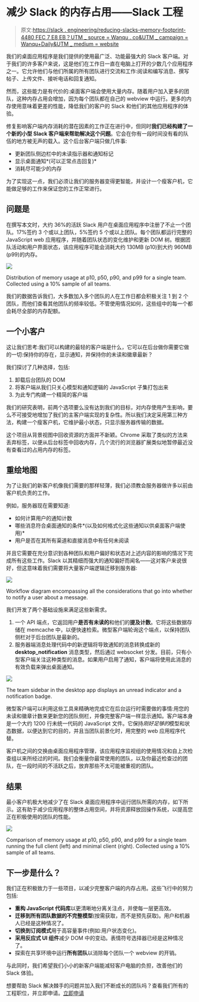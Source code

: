 # 减少 Slack 的内存占用——Slack 工程

> 原文:[https://slack . engineering/reducing-slacks-memory-footprint-4480 FEC 7 E8 EB？UTM _ source = Wanqu . co&UTM _ campaign = Wanqu+Daily&UTM _ medium = website](https://slack.engineering/reducing-slacks-memory-footprint-4480fec7e8eb?utm_source=wanqu.co&utm_campaign=Wanqu+Daily&utm_medium=website)

我们的桌面应用程序是我们提供的使用最广泛、功能最强大的 Slack 客户端。对于我们的许多客户来说，这是他们在工作日一直在电脑上打开的少数几个应用程序之一。它允许他们与他们所属的所有团队进行交流和工作:阅读和编写消息、撰写帖子、上传文件、接听电话和回复通知。

然而，这些能力是有代价的:桌面客户端会使用大量内存。随着用户加入更多的团队，这种内存占用会增加，因为每个团队都在自己的 webview 中运行。更多的内存使用意味着更差的性能，降低我们的客户的 Slack 和他们的其他应用程序的体验。

修复影响客户端内存消耗的潜在因素的工作正在进行中，但同时**我们已经构建了一个新的小型 Slack 客户端来帮助解决这个问题**。它会在你有一段时间没有看的队伍的地方被无声的载入。这个后台客户端只做几件事:

*   更新团队侧边栏中的未读指示器和通知标记
*   显示桌面通知*(可以正常点击回复)*
*   消耗尽可能少的内存

为了实现这一点，我们必须让我们的服务器变得更智能，并设计一个瘦客户机，它能做足够的工作来保证您的工作正常进行。

## 问题是

在撰写本文时，大约 36%的活跃 Slack 用户在桌面应用程序中注册了不止一个团队。17%签约 3 个或以上团队，5%签约 5 个或以上团队。每个团队都运行完整的 JavaScript web 应用程序，并随着团队状态的变化维护和更新 DOM 树。根据团队活动和用户界面状态，该应用程序可能会消耗大约 130MB (p10)到大约 960MB (p99)的内存。

![](../Images/d76e0605ac673059b836824cc0046cdc.png)

Distribution of memory usage at p10, p50, p90, and p99 for a single team. Collected using a 10% sample of all teams.



我们的数据告诉我们，大多数加入多个团队的人在工作日都会积极关注 1 到 2 个团队，而他们查看其他团队的频率较低。不管使用情况如何，这些组中的每一个都会耗尽全部的内存配额。

## **一个小客户**

这让我们思考:我们可以构建的最轻的客户端是什么，它可以在后台做你需要它做的一切:保持你的存在，显示通知，并保持你的未读和徽章最新？

我们探讨了几种选择，包括:

1.  卸载后台团队的 DOM
2.  将客户端从我们只关心模型和通知逻辑的 JavaScript 子集打包出来
3.  为此专门构建一个精简的客户端

我们的研究表明，前两个选项要么没有达到我们的目标，对内存使用产生影响，要么不可接受地增加了我们的主客户端实现的复杂性。所以我们决定采用第三种方法，构建一个瘦客户机，它维护最小状态，只显示服务器传输的数据。

这个项目从背景视图中回收资源的方面并不新颖。Chrome 采取了类似的方法来丢弃标签，以便从后台标签中回收内存，几个流行的浏览器扩展类似地暂停最近没有查看过的占用内存的标签。

## 重绘地图

为了让我们的新客户机像我们需要的那样轻薄，我们必须教会服务器做许多以前由客户机负责的工作。

例如，服务器现在需要知道:

*   如何计算用户的通知计数
*   哪些消息符合桌面通知的条件*(以及如何格式化这些通知以供桌面客户端使用)*
*   用户是否在其所有渠道和直接消息中有任何未阅读

并且它需要在充分意识到各种团队和用户偏好和状态对上述内容的影响的情况下完成所有这些工作。Slack 以其精细而强大的通知偏好而闻名——这对客户来说很好，但这意味着我们需要将大量客户端逻辑迁移到服务器:

![](../Images/ff9baeaa50835c6ff6399fad53191fd5.png)

Workflow diagram encompassing all the considerations that go into whether to notify a user about a message.



我们开发了两个基础设施来满足这些新需求。

1.  一个 API 端点，它返回用户**是否有未读的**和他们的**提及计数**。它将这些数据存储在 memcache 中，以便快速检索。微型客户端轮询这个端点，以保持团队侧栏对于后台团队是最新的。
2.  服务器端消息处理代码中的新逻辑将导致通知的消息转换成新的 **desktop_notification** 消息类型，然后通过 websocket 分发。目前，只有小型客户端关注这种类型的消息。如果用户启用了通知，客户端将使用此消息的有效负载来弹出桌面通知。

![](../Images/87b43add803120ab033fc6a42091978b.png)

The team sidebar in the desktop app displays an unread indicator and a notification badge.



微型客户端可以利用这些工具来精确地完成它在后台运行时需要做的事情:用您的未读和徽章计数来更新您的团队侧栏，并像完整客户端一样显示通知。客户端本身是一个大约 1200 行未统一代码的 JavaScript 文件。它保持*刚好足够的*模型和状态数据，以便达到它的目的，并且当团队前景化时，用完整的 web 应用程序代替。

客户机之间的交换由桌面应用程序管理，该应用程序监视组的使用情况和自上次检查组以来所经过的时间。我们会衡量你最常使用的团队，以及你最近检查过的团队，在一段时间的不活跃之后，放弃那些不太可能被重视的团队。

## 结果

最小客户机极大地减少了在 Slack 桌面应用程序中运行团队所需的内存，如下所示。这有助于减少应用程序的整体占用空间，并将资源释放回操作系统，以提高您正在积极使用的团队的性能。

![](../Images/366b417f77a61d8cf7f565baaadf7ad4.png)

Comparison of memory usage at p10, p50, p90, and p99 for a single team running the full client (left) and minimal client (right). Collected using a 10% sample of all teams.



## 下一步是什么？

我们正在积极致力于一些项目，以减少完整客户端的内存占用。这些飞行中的努力包括:

*   **重构 JavaScript 代码库**以更清晰地分离关注点，并使每一层更高效。
*   **迁移到所有团队数据的不完整模型**(按需获取，而不是预先获取)。用户和机器人已经是这种情况了。
*   **切换到订阅模式**用于高容量事件(例如:用户状态变化)。
*   **采用反应式 UI 组件**减少 DOM 中的变动。表情符号选择器已经是这种情况了。
*   探索在共享环境中运行**所有团队**以消除每个团队一个 webview 的开销。

与此同时，我们希望我们小小的新客户端能减轻客户电脑的负担，改善他们的 Slack 体验。

想要帮助 Slack 解决棘手的问题并加入我们不断成长的团队吗？查看我们所有的工程职位，并立即申请。[立即申请](https://slack.com/jobs/dept/engineering)